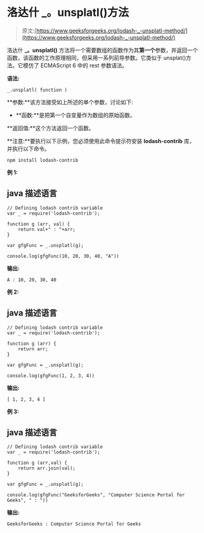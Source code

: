 # 洛达什 _。unsplatl()方法

> 原文:[https://www.geeksforgeeks.org/lodash-_-unsplatl-method/](https://www.geeksforgeeks.org/lodash-_-unsplatl-method/)

洛达什 **_。unsplatl()** 方法将一个需要数组的函数作为其**第一个**参数，并返回一个函数，该函数的工作原理相同，但采用一系列前导参数。它类似于 unsplat()方法。它模仿了 ECMAScript 6 中的 rest 参数语法。

**语法:**

```
_.unsplatl( function )

```

**参数:**该方法接受如上所述的单个参数，讨论如下:

*   **函数:**是把第一个自变量作为数组的原始函数。

**返回值:**这个方法返回一个函数。

**注意:**要执行以下示例，您必须使用此命令提示符安装 **lodash-contrib** 库，并执行以下命令。

```
npm install lodash-contrib

```

**例 1:**

## java 描述语言

```
// Defining lodash contrib variable
var _ = require('lodash-contrib'); 

function g (arr, val) {
    return val+" : "+arr;
}

var gfgFunc = _.unsplatl(g);

console.log(gfgFunc(10, 20, 30, 40, "A"))
```

**输出:**

```
A : 10, 20, 30, 40

```

**例 2:**

## java 描述语言

```
// Defining lodash contrib variable
var _ = require('lodash-contrib'); 

function g (arr) {
    return arr;
}

var gfgFunc = _.unsplatl(g);

console.log(gfgFunc(1, 2, 3, 4))
```

**输出:**

```
[ 1, 2, 3, 4 ]

```

**例 3:**

## java 描述语言

```
// Defining lodash contrib variable
var _ = require('lodash-contrib'); 

function g (arr,val) {
    return arr.join(val);
}

var gfgFunc = _.unsplatl(g);

console.log(gfgFunc("GeeksforGeeks", "Computer Science Portal for Geeks", " : "))
```

**输出:**

```
GeeksforGeeks : Computer Science Portal for Geeks

```